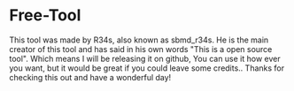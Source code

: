 # Free-Tool
This tool was made by R34s, also known as sbmd_r34s. 
He is the main creator of this tool and has said in his own words "This is a open source tool". 
Which means I will be releasing it on github, You can use it how ever you want, 
but it would be great if you could leave some credits.. 
Thanks for checking this out and have a wonderful day!
